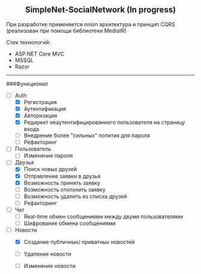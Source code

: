 <h2 align='center'>SimpleNet-SocialNetwork (In progress) </h2>

При разработке применяется onion архитектура и принцип CQRS (реализован при помощи библиотеки MediatR)

Стек технологий:
- ASP.NET Core MVC
- MSSQL
- Razor

---
###Функционал

- [ ] Auth
	- [x] Регистрация
	- [x] Аутентификация
	- [x] Авторизация
	- [x] Редирект неаутентифицированного пользователя на страницу входа
	- [ ] Внедрение более "сильных" политик для пароля
	- [ ] Рефакторинг
- [ ] Пользователь
	- [ ] Изменение пароля
- [ ] Друзья
	- [x] Поиск новых друзей
	- [x] Отправление заявки в друзья
	- [x] Возможность принять заявку
	- [ ] Возможность отклонить заявку
	- [ ] Возможность удалить из списка друзей
	- [ ] Рефакторинг
- [ ] Чат
	- [ ] Real-time обмен сообщениями между двумя пользователями
	- [ ] Шифрование обмена сообщениями
- [ ] Новости
	- [x] Создание публичных/ приватных новостей
	- [ ] Удаление новости
	- [ ] Изменение новости


